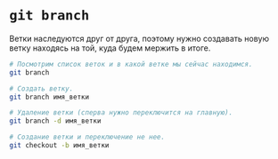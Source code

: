 # `git branch`

Ветки наследуются друг от друга, поэтому нужно создавать новую ветку находясь на той, куда будем мержить в итоге.

```bash
# Посмотрим список веток и в какой ветке мы сейчас находимся.
git branch

# Создать ветку.
git branch имя_ветки

# Удаление ветки (сперва нужно переключится на главную).
git branch -d имя_ветки

# Создание ветки и переключение не нее.
git checkout -b имя_ветки
```
